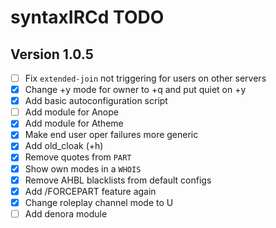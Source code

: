 # syntaxIRCd TODO

## Version 1.0.5

 - [ ] Fix `extended-join` not triggering for users on other servers
 - [x] Change +y mode for owner to +q and put quiet on +y
 - [x] Add basic autoconfiguration script
 - [ ] Add module for Anope
 - [x] Add module for Atheme
 - [x] Make end user oper failures more generic
 - [x] Add old_cloak (+h)
 - [x] Remove quotes from `PART`
 - [x] Show own modes in a `WHOIS`
 - [x] Remove AHBL blacklists from default configs
 - [x] Add /FORCEPART feature again
 - [x] Change roleplay channel mode to U
 - [ ] Add denora module

